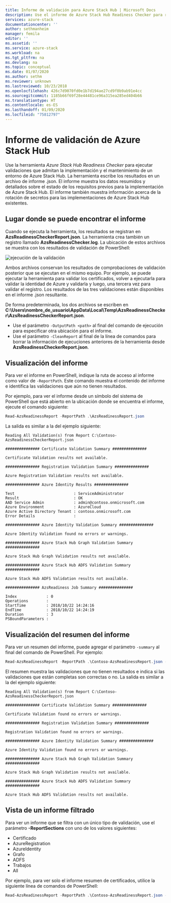 ```yaml
---
title: Informe de validación para Azure Stack Hub | Microsoft Docs
description: Use el informe de Azure Stack Hub Readiness Checker para revisar los resultados de validación.
services: azure-stack
documentationcenter: ''
author: sethmanheim
manager: femila
editor: ''
ms.assetid: ''
ms.service: azure-stack
ms.workload: na
ms.tgt_pltfrm: na
ms.devlang: na
ms.topic: conceptual
ms.date: 01/07/2020
ms.author: sethm
ms.reviewer: unknown
ms.lastreviewed: 10/23/2018
ms.openlocfilehash: 426c7d9070fd0e1b7d194ae27cd9f0b9ab91e4cc
ms.sourcegitcommit: 1185b66f69f28e44481ce96a315ea285ed404b66
ms.translationtype: HT
ms.contentlocale: es-ES
ms.lasthandoff: 01/09/2020
ms.locfileid: "75812797"
---
```

# <a name="azure-stack-hub-validation-report"></a>Informe de validación de Azure Stack Hub

Use la herramienta *Azure Stack Hub Readiness Checker* para ejecutar validaciones que admitan la implementación y el mantenimiento de un entorno de Azure Stack Hub. La herramienta escribe los resultados en un archivo de informe .json. El informe muestra los datos resumidos y detallados sobre el estado de los requisitos previos para la implementación de Azure Stack Hub. El informe también muestra información acerca de la rotación de secretos para las implementaciones de Azure Stack Hub existentes.  

## <a name="where-to-find-the-report"></a>Lugar donde se puede encontrar el informe

Cuando se ejecuta la herramienta, los resultados se registran en **AzsReadinessCheckerReport.json**. La herramienta crea también un registro llamado **AzsReadinessChecker.log**. La ubicación de estos archivos se muestra con los resultados de validación de PowerShell:

![ejecución de la validación](./media/azure-stack-validation-report/validation.png)

Ambos archivos conservan los resultados de comprobaciones de validación posterior que se ejecutan en el mismo equipo. Por ejemplo, se puede ejecutar la herramienta para validar los certificados, volver a ejecutarla para validar la identidad de Azure y validarla y luego, una tercera vez para validar el registro. Los resultados de las tres validaciones están disponibles en el informe .json resultante.  

De forma predeterminada, los dos archivos se escriben en **C:\Users\nombre_de_usuario\AppData\Local\Temp\AzsReadinessChecker\AzsReadinessCheckerReport.json**.  

- Use el parámetro `-OutputPath <path>` al final del comando de ejecución para especificar otra ubicación para el informe.
- Use el parámetro `-CleanReport` al final de la línea de comandos para borrar la información de ejecuciones anteriores de la herramienta desde **AzsReadinessCheckerReport.json**.

## <a name="view-the-report"></a>Visualización del informe

Para ver el informe en PowerShell, indique la ruta de acceso al informe como valor de `-ReportPath`. Este comando muestra el contenido del informe e identifica las validaciones que aún no tienen resultados.

Por ejemplo, para ver el informe desde un símbolo del sistema de PowerShell que está abierto en la ubicación donde se encuentra el informe, ejecute el comando siguiente:

```powershell
Read-AzsReadinessReport -ReportPath .\AzsReadinessReport.json
```

La salida es similar a la del ejemplo siguiente:

```shell
Reading All Validation(s) from Report C:\Contoso-AzsReadinessCheckerReport.json

############### Certificate Validation Summary ###############

Certificate Validation results not available.

############### Registration Validation Summary ###############

Azure Registration Validation results not available.

############### Azure Identity Results ###############

Test                          : ServiceAdministrator
Result                        : OK
AAD Service Admin             : admin@contoso.onmicrosoft.com
Azure Environment             : AzureCloud
Azure Active Directory Tenant : contoso.onmicrosoft.com
Error Details                 : 

############### Azure Identity Validation Summary ###############

Azure Identity Validation found no errors or warnings.

############### Azure Stack Hub Graph Validation Summary ###############

Azure Stack Hub Graph Validation results not available.

############### Azure Stack Hub ADFS Validation Summary ###############

Azure Stack Hub ADFS Validation results not available.

############### AzsReadiness Job Summary ###############

Index             : 0
Operations        : 
StartTime         : 2018/10/22 14:24:16
EndTime           : 2018/10/22 14:24:19
Duration          : 3
PSBoundParameters :
```

## <a name="view-the-report-summary"></a>Visualización del resumen del informe

Para ver un resumen del informe, puede agregar el parámetro `-summary` al final del comando de PowerShell. Por ejemplo:

```powershell
Read-AzsReadinessReport -ReportPath .\Contoso-AzsReadinessReport.json -summary
```

El resumen muestra las validaciones que no tienen resultados e indica si las validaciones que están completas son correctas o no. La salida es similar a la del ejemplo siguiente:

```shell
Reading All Validation(s) from Report C:\Contoso-AzsReadinessCheckerReport.json

############### Certificate Validation Summary ###############

Certificate Validation found no errors or warnings.

############### Registration Validation Summary ###############

Registration Validation found no errors or warnings.

############### Azure Identity Validation Summary ###############

Azure Identity Validation found no errors or warnings.

############### Azure Stack Hub Graph Validation Summary ###############

Azure Stack Hub Graph Validation results not available.

############### Azure Stack Hub ADFS Validation Summary ###############

Azure Stack Hub ADFS Validation results not available.
```

## <a name="view-a-filtered-report"></a>Vista de un informe filtrado

Para ver un informe que se filtra con un único tipo de validación, use el parámetro **-ReportSections** con uno de los valores siguientes:

- Certificado
- AzureRegistration
- AzureIdentity
- Grafo
- ADFS
- Trabajos
- All  

Por ejemplo, para ver solo el informe resumen de certificados, utilice la siguiente línea de comandos de PowerShell:

```powershell
Read-AzsReadinessReport -ReportPath .\Contoso-AzsReadinessReport.json -ReportSections Certificate - Summary
```
